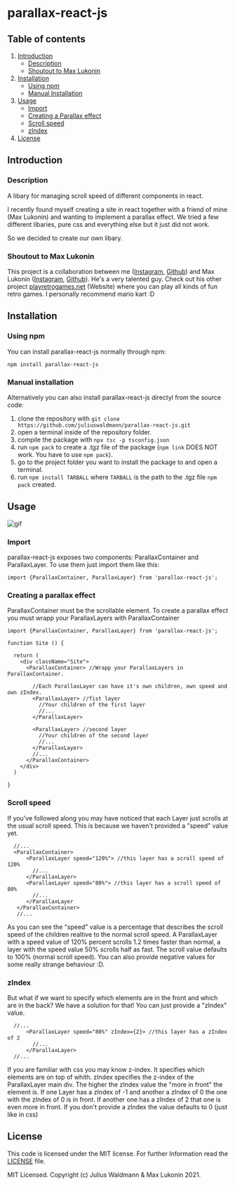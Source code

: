 # parallax-react-js

## Table of contents
1. [Introduction](https://github.com/juliuswaldmann/parallax-react-js/blob/main/README.md#introduction)
   * [Description](https://github.com/juliuswaldmann/parallax-react-js/blob/main/README.md#descriptiom)
   * [Shoutout to Max Lukonin](https://github.com/juliuswaldmann-js/parallax-react/blob/main/README.md#shoutout-to-max-lukonin)
2. [Installation](https://github.com/juliuswaldmann/parallax-react-js/blob/main/README.md#installation)
   * [Using npm](https://github.com/juliuswaldmann/parallax-react-js/blob/main/README.md#using-npm)
   * [Manual Installation](https://github.com/juliuswaldmann/parallax-react-js/blob/main/README.md#manual-installation)
3. [Usage](https://github.com/juliuswaldmann/parallax-react-js/blob/main/README.md#usage)
   * [Import](https://github.com/juliuswaldmann/parallax-react-js/blob/main/README.md#import)
   * [Creating a Parallax effect](https://github.com/juliuswaldmann/parallax-react-js/blob/main/README.md#creating-a-parallax-effect)
   * [Scroll speed](https://github.com/juliuswaldmann/parallax-react-js/blob/main/README.md#scroll-speed)
   * [zIndex](https://github.com/juliuswaldmann/parallax-react-js/blob/main/README.md#zindex)
4. [License](https://github.com/juliuswaldmann/parallax-react-js/blob/main/README.md#license)

## Introduction
### Description
A libary for managing scroll speed of different components in react.

I recently found myself creating a site in react together with a friend of mine (Max Lukonin) and wanting to implement a parallax effect.
We tried a few different libaries, pure css and everything else but it just did not work.

So we decided to create our own libary.
### Shoutout to Max Lukonin
This project is a collaboration between me ([Instagram](https://www.instagram.com/julius._w/), [Github](https://github.com/juliuswaldmann)) and Max Lukonin ([Instagram](https://www.instagram.com/mxluk/), [Github](https://github.com/mxluk)). He's a very talented guy. Check out his other project [playretrogames.net](https://playretrogames.net/) (Website) where you can play all kinds of fun retro games. I personally recommend mario kart :D

## Installation
### Using npm
You can install parallax-react-js normally through npm:

 `
 npm install parallax-react-js
 `
### Manual installation
Alternatively you can also install parallax-react-js directyl from the source code:

1. clone the repository with `git clone https://github.com/juliuswaldmann/parallax-react-js.git`
2. open a terminal inside of the repository folder.
3. compile the package with `npx tsc -p tsconfig.json`
4. run `npm pack` to create a .tgz file of the package (`npm link` DOES NOT work. You have to use `npm pack`).
5. go to the project folder you want to install the package to and open a terminal.
6. run `npm install TARBALL` where `TARBALL` is the path to the .tgz file `npm pack` created.

## Usage
![gif](https://media.giphy.com/media/JMtnvwkpNwFziOjV9v/giphy.gif)
### Import
parallax-react-js exposes two components: ParallaxContainer and ParallaxLayer.
To use them just import them like this:

```JSX
import {ParallaxContainer, ParallaxLayer} from 'parallax-react-js';
```
### Creating a parallax effect
ParallaxContainer must be the scrollable element.
To create a parallax effect you must wrapp your ParallaxLayers with ParallaxContainer
```JSX
import {ParallaxContainer, ParallaxLayer} from 'parallax-react-js';

function Site () {

  return (
    <div className="Site">  
      <ParallaxContainer> //Wrapp your ParallaxLayers in ParallaxContainer. 
      
        //Each ParallaxLayer can have it's own children, own speed and own zIndex.
        <ParallaxLayer> //fist layer
          //Your children of the first layer
          //...
        </ParallaxLayer>
        
        <ParallaxLayer> //second layer
          //Your children of the second layer
          //...
        </ParallaxLayer>
        //...
      </ParallaxContainer>
    </div>
  )

}
```
### Scroll speed
If you've followed along you may have noticed that each Layer just scrolls at the usual scroll speed.
This is because we haven't provided a "speed" value yet.
```JSX
  //...
  <ParallaxContainer>
      <ParallaxLayer speed="120%"> //this layer has a scroll speed of 120%
        //...
      </ParallaxLayer>
      <ParallaxLayer speed="80%"> //this layer has a scroll speed of 80%
        //...
      </ParallaxLayer
   </ParallaxContainer>
   //...
```
As you can see the "speed" value is a percentage that describes the scroll speed of the children realtive to the normal scroll speed.
A ParallaxLayer with a speed value of 120% percent scrolls 1.2 times faster than normal,
a layer with the speed value 50% scrolls half as fast.
The scroll value defaults to 100% (normal scroll speed).
You can also provide negative values for some really strange behaviour :D.

### zIndex
But what if we want to specify which elements are in the front and which are in the back? 
We have a solution for that! You can just provide a "zIndex" value. 
```JSX
  //...
      <ParallaxLayer speed="80%" zIndex={2}> //this layer has a zIndex of 2
        //...
      </ParallaxLayer>
  //...
```
If you are familiar with css you may know z-index. It specifies which elements are on top of whith. zIndex specifies the z-index of the ParallaxLayer main div.
The higher the zIndex value the "more in front" the element is. 
If one Layer has a zIndex of -1 and another a zIndex of 0 the one with the zIndex of 0 is in front.
If another one has a zIndex of 2 that one is even more in front.
If you don't provide a zIndex the value defaults to 0 (just like in css)

## License
This code is licensed under the MIT license. For further Information read the [LICENSE](https://github.com/juliuswaldmann/parallax-react/blob/main/LICENSE) file.

MIT Licensed. Copyright (c) Julius Waldmann & Max Lukonin 2021.
